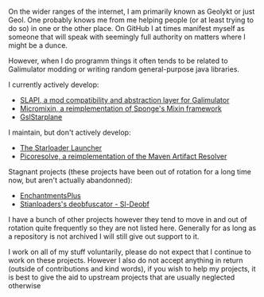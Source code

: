 On the wider ranges of the internet, I am primarily known as Geolykt or just Geol. One probably knows me from me helping people (or at least trying to do so) in one or the other place. On GitHub I at times manifest myself as someone that will speak with seemingly full authority on matters where I might be a dunce.

However, when I do programm things it often tends to be related to Galimulator modding or writing random general-purpose java libraries.

I currently actively develop:
 - [SLAPI, a mod compatibility and abstraction layer for Galimulator](https://github.com/stianloader/Starloader-API)
 - [Micromixin, a reimplementation of Sponge's Mixin framework](https://github.com/stianloader/Micromixin)
 - [GslStarplane](https://github.com/stianloader/GslStarplane)

I maintain, but don't actively develop:
 - [The Starloader Launcher](https://github.com/stianloader/Starloader)
 - [Picoresolve, a reimplementation of the Maven Artifact Resolver](https://github.com/stianloader/PicoResolve)

Stagnant projects (these projects have been out of rotation for a long time now, but aren't actually abandonned):
 - [EnchantmentsPlus](https://github.com/Geolykt/EnchantmentsPlus)
 - [Stianloaders's deobfuscator - Sl-Deobf](https://github.com/stianloader/Sl-deobf)

I have a bunch of other projects however they tend to move in and out of rotation quite frequently so they are not
listed here. Generally for as long as a repository is not archived I will still give out support to it.

I work on all of my stuff voluntarily, please do not expect that I continue to work on these projects.
However I also do not accept anything in return (outside of contributions and kind words),
if you wish to help my projects, it is best to give the aid to upstream projects that are usually neglected otherwise
